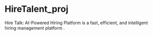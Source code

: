 # HireTalent_proj
Hire Talk: AI-Powered Hiring Platform  is a fast, efficient, and intelligent hiring management platform .
